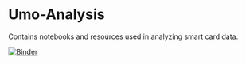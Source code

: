 # Umo-Analysis
Contains notebooks and resources used in analyzing smart card data.

[![Binder](https://mybinder.org/badge_logo.svg)](https://mybinder.org/v2/gh/miguelf88/Umo-Analysis/main)
